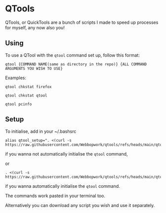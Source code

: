 # QTools
QTools, or QuickTools are a bunch of scripts I made to speed up processes for myself, any now also you!

## Using

To use a QTool with the `qtool` command set up, follow this format:
```
qtool {COMMAND NAME(same as directory in the repo)} {ALL COMMAND ARGUMENTS YOU WISH TO USE}
```
Examples:
```
qtool chkstat firefox
```
```
qtool chkstat qtool
```
```
qtool pcinfo
```

## Setup

To initialise, add in your ~/.bashsrc
```
alias qtool_setup=". <(curl -s https://raw.githubusercontent.com/Webbopwork/qtools/refs/heads/main/qtool/setup.sh)"
```
if you wanna not automatically initialise the `qtool` command,

or 
```
. <(curl -s https://raw.githubusercontent.com/Webbopwork/qtools/refs/heads/main/qtool/setup.sh)
```
if you wanna automatically initialise the `qtool` command.

The commands work pasted in your terminal too.

Alternatively you can download any script you wish and use it separately.
